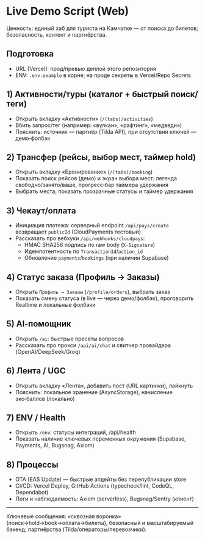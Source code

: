 # Live Demo Script (Web)

Ценность: единый хаб для туриста на Камчатке — от поиска до билетов; безопасность, контент и партнёрства.

## Подготовка
- URL (Vercel): прод/превью деплой этого репозитория
- ENV: `.env.example` в корне; на проде секреты в Vercel/Repo Secrets

## 1) Активности/туры (каталог + быстрый поиск/теги)
- Открыть вкладку «Активности» (`/(tabs)/activities`)
- Вбить запрос/тег (например: «вулкан», «рафтинг», «медведи»)
- Пояснить: источник — партнёр (Tilda API), при отсутствии ключей — демо‑фолбэк

## 2) Трансфер (рейсы, выбор мест, таймер hold)
- Открыть вкладку «Бронирование» (`/(tabs)/booking`)
- Показать поиск рейсов (демо) и экран выбора мест: легенда свободно/занято/ваше, прогресс‑бар таймера удержания
- Выбрать места, показать прозрачные статусы и таймер удержания

## 3) Чекаут/оплата
- Инициация платежа: серверный endpoint `/api/pays/create` возвращает `publicId` (CloudPayments тестовый)
- Рассказать про вебхуки `/api/webhooks/cloudpays`:
  - HMAC SHA256 подпись по raw body (`X-Signature`)
  - Идемпотентность по `TransactionId`/`action_id`
  - Обновление `payments`/`bookings` (при наличии Supabase)

## 4) Статус заказа (Профиль → Заказы)
- Открыть `Профиль → Заказы` (`/profile/orders`), выбрать заказ
- Показать смену статуса (в live — через демо/фолбэк), проговорить Realtime и локальные фолбэки

## 5) AI‑помощник
- Открыть `/ai`: быстрые пресеты вопросов
- Рассказать про прокси `/api/ai/chat` и свитчер провайдера (OpenAI/DeepSeek/Groq)

## 6) Лента / UGC
- Открыть вкладку «Лента», добавить пост (URL картинки), лайкнуть
- Пояснить: локальное хранение (AsyncStorage), начисление эко‑баллов (локально)

## 7) ENV / Health
- Открыть `/env`: статусы интеграций, /api/health
- Показать наличие ключевых переменных окружения (Supabase, Payments, AI, Bugsnag, Axiom)

## 8) Процессы
- OTA (EAS Update) — быстрые апдейты без перепубликации store
- CI/CD: Vercel Deploy, GitHub Actions (typecheck/lint, CodeQL, Dependabot)
- Логи и наблюдаемость: Axiom (serverless), Bugsnag/Sentry (клиент)

---

Ключевые сообщения: «сквозная воронка» (поиск→hold→book→оплата→билеты), безопасный и масштабируемый бэкенд, партнёрства (Tilda/операторы/перевозчики).
